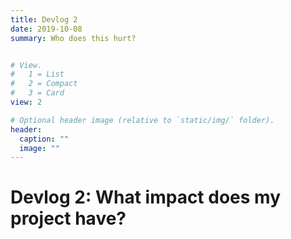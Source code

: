 ```yaml
---
title: Devlog 2
date: 2019-10-08
summary: Who does this hurt?


# View.
#   1 = List
#   2 = Compact
#   3 = Card
view: 2

# Optional header image (relative to `static/img/` folder).
header:
  caption: ""
  image: ""
---
```


# Devlog 2: What impact does my project have?
